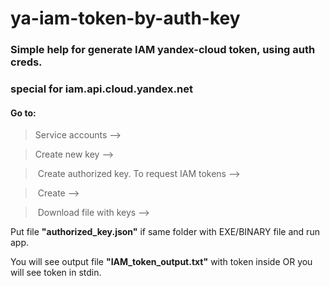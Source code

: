 # ya-iam-token-by-auth-key
### Simple help for generate IAM yandex-cloud token, using auth creds.
### special for **iam.api.cloud.yandex.net**

#### Go to:

> Service accounts -->

>   Create new key -->

> ​    Create authorized key. To request IAM tokens -->

> ​       Create -->

> ​          Download file with keys --> 

Put file **"authorized_key.json"** if same folder with EXE/BINARY file and run app.

You will see output file **"IAM_token_output.txt"** with token inside OR you will see token in stdin.